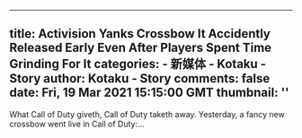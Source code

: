 
---
title: Activision Yanks Crossbow It Accidently Released Early Even After Players Spent Time Grinding For It
categories: 
    - 新媒体
    - Kotaku - Story
author: Kotaku - Story
comments: false
date: Fri, 19 Mar 2021 15:15:00 GMT
thumbnail: ''
---

<div>   
What Call of Duty giveth, Call of Duty taketh away. Yesterday, a fancy new crossbow went live in Call of Duty:…  
</div>
            